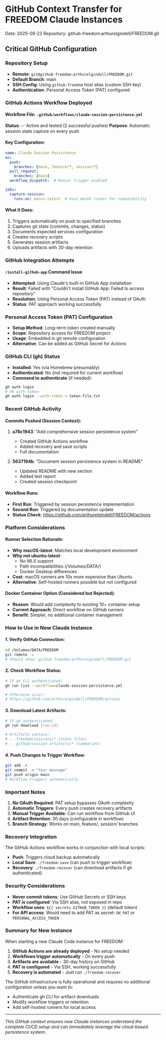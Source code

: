 # GitHub Context Transfer for FREEDOM Claude Instances
Date: 2025-09-22
Repository: github-freedom:arthurelgindell/FREEDOM.git

## Critical GitHub Configuration

### Repository Setup
- **Remote**: `git@github-freedom:arthurelgindell/FREEDOM.git`
- **Default Branch**: main
- **SSH Config**: Using `github-freedom` host alias (custom SSH key)
- **Authentication**: Personal Access Token (PAT) configured

### GitHub Actions Workflow Deployed

#### Workflow File: `.github/workflows/claude-session-persistence.yml`
**Status**: ✅ Active and tested (2 successful pushes)
**Purpose**: Automatic session state capture on every push

#### Key Configuration:
```yaml
name: Claude Session Persistence
on:
  push:
    branches: [main, feature/*, session/*]
  pull_request:
    branches: [main]
  workflow_dispatch:  # Manual trigger enabled

jobs:
  capture-session:
    runs-on: macos-latest  # Uses macOS runner for compatibility
```

#### What It Does:
1. Triggers automatically on push to specified branches
2. Captures git state (commits, changes, status)
3. Documents expected services configuration
4. Creates recovery scripts
5. Generates session artifacts
6. Uploads artifacts with 30-day retention

### GitHub Integration Attempts

#### `/install-github-app` Command Issue
- **Attempted**: Using Claude's built-in GitHub App installation
- **Result**: Failed with "Couldn't install GitHub App: Failed to access repository"
- **Resolution**: Using Personal Access Token (PAT) instead of OAuth
- **Status**: PAT approach working successfully

### Personal Access Token (PAT) Configuration
- **Setup Method**: Long-term token created manually
- **Scope**: Repository access for FREEDOM project
- **Usage**: Embedded in git remote configuration
- **Alternative**: Can be added as GitHub Secret for Actions

### GitHub CLI (gh) Status
- **Installed**: Yes (via Homebrew presumably)
- **Authenticated**: No (not required for current workflow)
- **Command to authenticate** (if needed):
```bash
gh auth login
# OR with token:
gh auth login --with-token < token-file.txt
```

### Recent GitHub Activity

#### Commits Pushed (Session Context):
1. **a78c1943**: "Add comprehensive session persistence system"
   - Created GitHub Actions workflow
   - Added recovery and save scripts
   - Full documentation

2. **5637194b**: "Document session persistence system in README"
   - Updated README with new section
   - Added test report
   - Created session checkpoint

#### Workflow Runs:
- **First Run**: Triggered by session persistence implementation
- **Second Run**: Triggered by documentation update
- **Status Check**: https://github.com/arthurelgindell/FREEDOM/actions

### Platform Considerations

#### Runner Selection Rationale:
- **Why macOS-latest**: Matches local development environment
- **Why not ubuntu-latest**:
  - No MLX support
  - Path incompatibilities (/Volumes/DATA/)
  - Docker Desktop differences
- **Cost**: macOS runners are 10x more expensive than Ubuntu
- **Alternative**: Self-hosted runners possible but not configured

#### Docker Container Option (Considered but Rejected):
- **Reason**: Would add complexity to existing 10+ container setup
- **Current Approach**: Direct workflow on GitHub runners
- **Benefit**: Simpler, no additional container management

### How to Use in New Claude Instance

#### 1. Verify GitHub Connection:
```bash
cd /Volumes/DATA/FREEDOM
git remote -v
# Should show: github-freedom:arthurelgindell/FREEDOM.git
```

#### 2. Check Workflow Status:
```bash
# If gh CLI authenticated:
gh run list --workflow=claude-session-persistence.yml

# Otherwise visit:
# https://github.com/arthurelgindell/FREEDOM/actions
```

#### 3. Download Latest Artifacts:
```bash
# If gh authenticated:
gh run download [run-id]

# Artifacts contain:
# - .freedom/sessions/* (state files)
# - .github/session-artifacts/* (summaries)
```

#### 4. Push Changes to Trigger Workflow:
```bash
git add -A
git commit -m "Your message"
git push origin main
# Workflow triggers automatically
```

### Important Notes

1. **No OAuth Required**: PAT setup bypasses OAuth complexity
2. **Automatic Triggers**: Every push creates recovery artifacts
3. **Manual Trigger Available**: Can run workflow from GitHub UI
4. **Artifact Retention**: 30 days (configurable in workflow)
5. **Branch Strategy**: Works on main, feature/*, session/* branches

### Recovery Integration

The GitHub Actions workflow works in conjunction with local scripts:
- **Push**: Triggers cloud backup automatically
- **Local Save**: `./freedom-save` (can push to trigger workflow)
- **Recovery**: `./freedom-recover` (can download artifacts if gh authenticated)

### Security Considerations

- **Never commit tokens**: Use GitHub Secrets or SSH keys
- **PAT is configured**: Via SSH alias, not exposed in repo
- **Workflow uses**: `${{ secrets.GITHUB_TOKEN }}` (default token)
- **For API access**: Would need to add PAT as secret: `GH_PAT` or `PERSONAL_ACCESS_TOKEN`

### Summary for New Instance

When starting a new Claude Code instance for FREEDOM:

1. **GitHub Actions are already deployed** - No setup needed
2. **Workflows trigger automatically** - On every push
3. **Artifacts are available** - 30-day history on GitHub
4. **PAT is configured** - Via SSH, working successfully
5. **Recovery is automated** - Just run `./freedom-recover`

The GitHub infrastructure is fully operational and requires no additional configuration unless you want to:
- Authenticate gh CLI for artifact downloads
- Modify workflow triggers or retention
- Add self-hosted runners for local access

---
*This GitHub context ensures new Claude instances understand the complete CI/CD setup and can immediately leverage the cloud-based persistence system.*